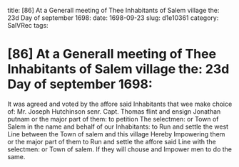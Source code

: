 title: [86] At a Generall meeting of Thee Inhabitants of Salem village the: 23d Day of september 1698:
date: 1698-09-23
slug: d1e10361
category: SalVRec
tags: 


<div markdown class="doc" id="d1e10361">


# [86] At a Generall meeting of Thee Inhabitants of Salem village the: 23d Day of september 1698: 

It was agreed and voted by the affore said Inhabitants that wee make choice of: Mr. Joseph Hutchinson senr. Capt. Thomas flint and ensign Jonathan putnam or the major part of them: to petition The selectmen: or Town of Salem in the name and behalf of our Inhabitants: to Run and settle the west Line between the Town of salem and this village Hereby Impowering them or the major part of them to Run and settle the affore said Line with the selectmen: or Town of salem. If they will chouse and Impower men to do the same.
</div>